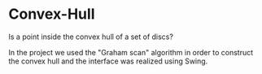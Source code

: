 # Convex-Hull
Is a point inside the convex hull of a set of discs?

In the project we used the "Graham scan" algorithm in order to construct the convex hull and the interface was realized using Swing.
